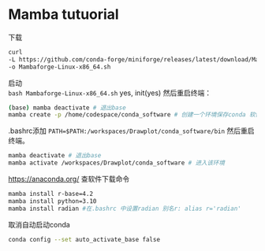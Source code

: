 # Mamba tutuorial

下载

```bash
curl 
-L https://github.com/conda-forge/miniforge/releases/latest/download/Mambaforge-Linux-x86_64.sh 
-o Mambaforge-Linux-x86_64.sh
```

启动  
`bash Mambaforge-Linux-x86_64.sh`  yes, init(yes)  然后重启终端：

```bash
(base) mamba deactivate # 退出base
mamba create -p /home/codespace/conda_software # 创建一个环境保存conda 软件
```

.bashrc添加 `PATH=$PATH:/workspaces/Drawplot/conda_software/bin` 然后重启终端。

```bash
mamba deactivate # 退出base
mamba activate /workspaces/Drawplot/conda_software # 进入该环境
```

https://anaconda.org/ 查软件下载命令

```bash
mamba install r-base=4.2  
mamba install python=3.10  
mamba install radian #在.bashrc 中设置radian 别名r: alias r='radian'
```

取消自动启动conda

```bash
conda config --set auto_activate_base false
```
